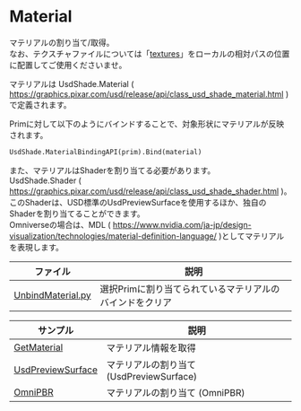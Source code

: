 # Material

マテリアルの割り当て/取得。     
なお、テクスチャファイルについては「[textures](./textures)」をローカルの相対パスの位置に配置してご使用くださいませ。    

マテリアルは UsdShade.Material ( https://graphics.pixar.com/usd/release/api/class_usd_shade_material.html )で定義されます。     

Primに対して以下のようにバインドすることで、対象形状にマテリアルが反映されます。    
```python
UsdShade.MaterialBindingAPI(prim).Bind(material)
```
また、マテリアルはShaderを割り当てる必要があります。    
UsdShade.Shader ( https://graphics.pixar.com/usd/release/api/class_usd_shade_shader.html )。     
このShaderは、USD標準のUsdPreviewSurfaceを使用するほか、独自のShaderを割り当てることができます。    
Omniverseの場合は、MDL ( https://www.nvidia.com/ja-jp/design-visualization/technologies/material-definition-language/ )としてマテリアルを表現します。     

|ファイル|説明|     
|---|---|     
|[UnbindMaterial.py](./UnbindMaterial.py)|選択Primに割り当てられているマテリアルのバインドをクリア|     

|サンプル|説明|     
|---|---|     
|[GetMaterial](./GetMaterial)|マテリアル情報を取得|     
|[UsdPreviewSurface](./UsdPreviewSurface)|マテリアルの割り当て (UsdPreviewSurface)|     
|[OmniPBR](./OmniPBR)|マテリアルの割り当て (OmniPBR)|     
